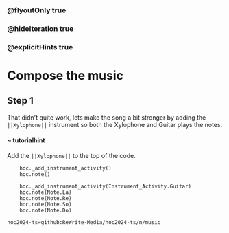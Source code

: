 ### @flyoutOnly true
### @hideIteration true
### @explicitHints true

# Compose the music

## Step 1
That didn't quite work, lets make the song a bit stronger by adding the ``||Xylophone||`` instrument so both the Xylophone and Guitar plays the notes.

#### ~ tutorialhint
Add the ``||Xylophone||`` to the top of the code.

```ghost
    hoc._add_instrument_activity()
    hoc.note()
```
```template
    hoc._add_instrument_activity(Instrument_Activity.Guitar)
    hoc.note(Note.La)
    hoc.note(Note.Re)
    hoc.note(Note.So)
    hoc.note(Note.Do)
```

```package
hoc2024-ts=github:ReWrite-Media/hoc2024-ts/n/music
```